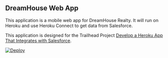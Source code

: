 DreamHouse Web App
------------------

This application is a mobile web app for DreamHouse Realty. It will run on Heroku and use Heroku Connect to get data from Salesforce.

This application is designed for the Trailhead Project [Develop a Heroku App That Integrates with Salesforce](https://trailhead.salesforce.com/content/learn/projects/develop-heroku-applications).
 
<a href="https://heroku.com/deploy">
  <img src="https://www.herokucdn.com/deploy/button.svg" alt="Deploy">
</a>
